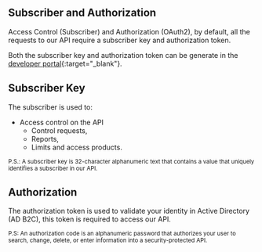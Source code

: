 
## Subscriber and Authorization
Access Control (Subscriber) and Authorization (OAuth2), by default, all the requests to our API require a subscriber key and authorization token.

Both the subscriber key and authorization token can be generate in the [developer portal](https://developer.quartile.com){:target="_blank"}.


## Subscriber Key
The subscriber is used to:

- Access control on the API
    - Control requests,
    - Reports,
    - Limits and access products.

<small> P.S.: A subscriber key is 32-character alphanumeric text that contains a value that uniquely identifies a subscriber in our API.</small>

## Authorization
The authorization token is used to validate your identity in Active Directory (AD B2C), this token is required to access our API.

<small> P.S: An authorization code is an alphanumeric password that authorizes your user to search, change, delete, or enter information into a security-protected API.</small>
